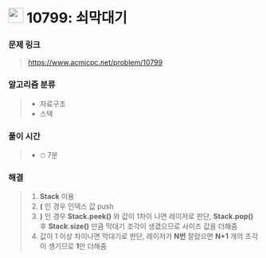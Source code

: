 # <img src="https://static.solved.ac/tier_small/7.svg" width=30> 10799: 쇠막대기

### 문제 링크
> https://www.acmicpc.net/problem/10799

### 알고리즘 분류
>- 자료구조
>- 스택

### 풀이 시간
>- ⏱ 7분

### 해결
> 1. **Stack** 이용
> 2. **(** 인 경우 인덱스 값 push
> 3. **)** 인 경우 **Stack.peek()** 와 값이 1차이 나면 레이저로 판단, **Stack.pop()** 후 **Stack.size()** 만큼 막대기 조각이 생겼으므로 사이즈 값을 더해줌
> 4. 값이 1 이상 차이나면 막대기로 판단, 레이저가 **N번** 잘랐으면 **N+1** 개의 조각이 생기므로 **1**만 더해줌